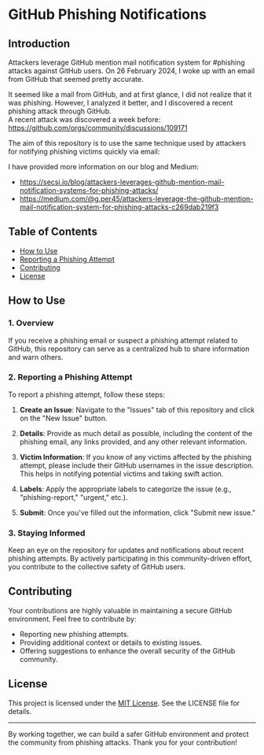 # GitHub Phishing Notifications 
## Introduction
Attackers leverage GitHub mention mail notification system for #phishing attacks against GitHub users. 
On 26 February 2024, I woke up with an email from GitHub that seemed pretty accurate. 

It seemed like a mail from GitHub, and at first glance, I did not realize that it was phishing. However, I analyzed it better, and I discovered a recent phishing attack through GitHub.  
A recent attack was discovered a week before: 
https://github.com/orgs/community/discussions/109171

The aim of this repository is to use the same technique used by attackers for notifying phishing victims quickly via email: 

I have provided more information on our blog and Medium: 
- https://secsi.io/blog/attackers-leverages-github-mention-mail-notification-systems-for-phishing-attacks/
- https://medium.com/@g.per45/attackers-leverage-the-github-mention-mail-notification-system-for-phishing-attacks-c269dab219f3



## Table of Contents

- [How to Use](#how-to-use)
- [Reporting a Phishing Attempt](#reporting-a-phishing-attempt)
- [Contributing](#contributing)
- [License](#license)

## How to Use

### 1. Overview

If you receive a phishing email or suspect a phishing attempt related to GitHub, this repository can serve as a centralized hub to share information and warn others.

### 2. Reporting a Phishing Attempt

To report a phishing attempt, follow these steps:

1. **Create an Issue**: Navigate to the "Issues" tab of this repository and click on the "New Issue" button.

2. **Details**: Provide as much detail as possible, including the content of the phishing email, any links provided, and any other relevant information.

3. **Victim Information**: If you know of any victims affected by the phishing attempt, please include their GitHub usernames in the issue description. This helps in notifying potential victims and taking swift action.

4. **Labels**: Apply the appropriate labels to categorize the issue (e.g., "phishing-report," "urgent," etc.).

5. **Submit**: Once you've filled out the information, click "Submit new issue."

### 3. Staying Informed

Keep an eye on the repository for updates and notifications about recent phishing attempts. By actively participating in this community-driven effort, you contribute to the collective safety of GitHub users.

## Contributing

Your contributions are highly valuable in maintaining a secure GitHub environment. Feel free to contribute by:

- Reporting new phishing attempts.
- Providing additional context or details to existing issues.
- Offering suggestions to enhance the overall security of the GitHub community.


## License

This project is licensed under the [MIT License](LICENSE.md). See the LICENSE file for details.

---

By working together, we can build a safer GitHub environment and protect the community from phishing attacks. Thank you for your contribution!
